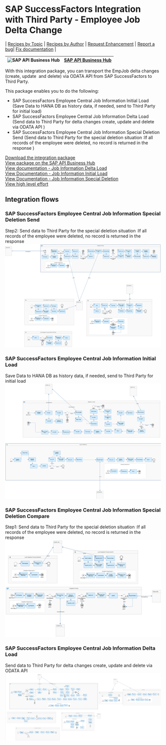 # SAP SuccessFactors Integration with Third Party  - Employee Job Delta Change

\| [Recipes by Topic](../../readme.md ) \| [Recipes by Author](../../author.md ) \| [Request Enhancement](https://github.com/SAP-samples/cloud-integration-flow/issues/new?assignees=&labels=Recipe%20Fix,enhancement&template=recipe-request.md&title=Improve%20SAP%20SuccessFactors%20Integration%20with%20Third%20Party%20-%20Employee%20Job%20Delta%20Change) \| [Report a bug](https://github.com/SAP-samples/cloud-integration-flow/issues/new?assignees=&labels=Recipe%20Fix,bug&template=bug_report.md&title=Issue%20with%20SAP%20SuccessFactors%20Integration%20with%20Third%20Party%20-%20Employee%20Job%20Delta%20Change)\| [Fix documentation](https://github.com/SAP-samples/cloud-integration-flow/issues/new?assignees=&labels=Recipe%20Fix,documentation&template=bug_report.md&title=Docu%20fix%20SAP%20SuccessFactors%20Integration%20with%20Third%20Party%20-%20Employee%20Job%20Delta%20Change) \|

 ![SAP API Business Hub](https://github.com/SAPAPIBusinessHub.png?size=50 ) | [SAP API Business Hub](https://api.sap.com/allcommunity) |
 ----|----|

<p>With this integration package, you can transport the EmpJob delta changes (create, update&nbsp; and delete) via ODATA API from SAP SuccessFactors to Third Party.</p>
<p>This package enables you to do the following:</p>
<ul>
 <li>SAP SuccessFactors Employee Central Job Information Initial Load (Save Data to HANA DB as history data, if needed, send to Third Party for initial load)</li>
 <li>SAP SuccessFactors Employee Central Job Information Delta Load (Send data to Third Party for delta changes create, update and delete via ODATA API )</li>
 <li>SAP SuccessFactors Employee Central Job Information Special Deletion Send (Send data to Third Party for the special deletion situation :If all records of the employee were deleted, no record is returned in the response )</li>
</ul>

[Download the integration package](SAPSuccessFactorsIntegrationwithThirdParty-EmployeeJobDeltaChange.zip)\
[View package on the SAP API Business Hub](https://api.sap.com/package/SAPSuccessFactorsIntegrationwithThirdPartyEmpJobDeltaChange)\
[View documentation - Job Information Delta Load](Documentation_SF-EC-Job-Information-Delta-Load.pdf)\
[View Documentation - Job Information Initial Load](Documentation_SF-EC-Job-Information-Initial-Load.pdf)\
[View Documentation - Job Information Special Deletion](Documentation_SF-EC-Job-Information-Special-Deletion.pdf)\
[View high level effort](effort.md)

 ## Integration flows
### SAP SuccessFactors Employee Central Job Information Special Deletion Send
Step2: Send data to Third Party for the special deletion situation :If all records of the employee were deleted, no record is returned in the response \
 ![input-image](SF_EC_Job_Information_Special_Deletion_Send.png)
### SAP SuccessFactors Employee Central Job Information Initial Load
Save Data to HANA DB as history data, if needed, send to Third Party for initial load \
 ![input-image](SF_EC_Job_Information_Initial_Load.png)
### SAP SuccessFactors Employee Central Job Information Special Deletion Compare
Step1: Send data to Third Party for the special deletion situation :If all records of the employee were deleted, no record is returned in the response \
 ![input-image](SF_EC_Job_Information_Special_Deletion_Compare.png)
### SAP SuccessFactors Employee Central Job Information Delta Load
Send data to Third Party for delta changes create, update and delete via ODATA API  \
 ![input-image](SF_EC_Job_Information_Delta_Load.png)
